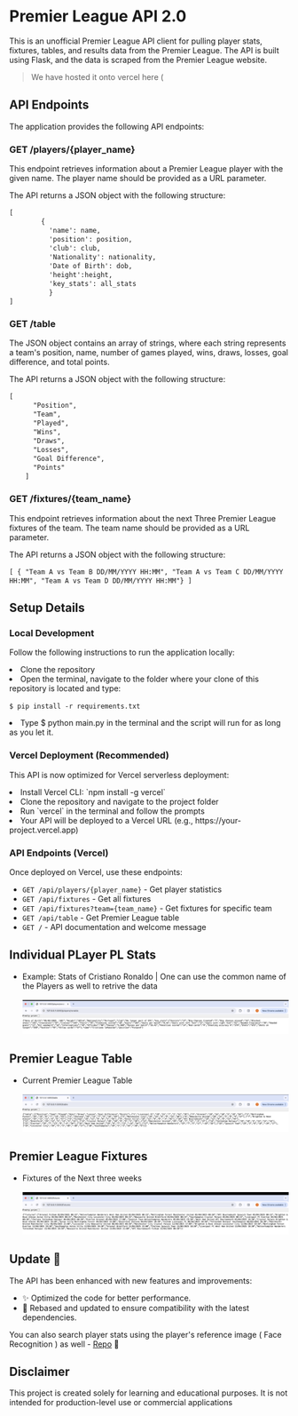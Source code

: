 <h1>Premier League API 2.0</h1>
	<p>This is an unofficial Premier League API client for pulling player stats, fixtures, tables, and results data from the Premier League. The API is built using Flask, and the data is scraped from the Premier League website.</p>

>We have hosted it onto vercel here (
<h2>API Endpoints</h2>

<p>The application provides the following API endpoints:</p>
<h3>GET  /players/{player_name}</h3>
<p>This endpoint retrieves information about a Premier League player with the given name. The player name should be provided as a URL parameter.</p>
<p>The API returns a JSON object with the following structure:</p>
<pre><code>[
        {
          'name': name, 
          'position': position, 
          'club': club, 
          'Nationality': nationality, 
          'Date of Birth': dob,
          'height':height,
          'key_stats': all_stats
          }
]</code></pre>


<h3>GET /table</h3>
<p>The JSON object contains an array of strings, where each string represents a team's position, name, number of games played, wins, draws, losses, goal difference, and total points.</p>
<p>The API returns a JSON object with the following structure:</p>
<pre><code>[
      "Position",
      "Team",
      "Played",
      "Wins",
      "Draws",
      "Losses",
      "Goal Difference",
      "Points"
    ]</code></pre>

<h3>GET /fixtures/{team_name}</h3>
<p>This endpoint retrieves information about the next Three Premier League fixtures of the team. The team name should be provided as a URL parameter.</p>
<p>The API returns a JSON object with the following structure:</p>
<pre><code>[ { "Team A vs Team B DD/MM/YYYY HH:MM", "Team A vs Team C DD/MM/YYYY HH:MM", "Team A vs Team D DD/MM/YYYY HH:MM"} ] </code></pre>

<h2>Setup Details</h2>

### Local Development
Follow the following instructions to run the application locally:
<li>Clone the repository</li>
<li>Open the terminal, navigate to the folder where your clone of this repository is located and type:
  
  `$ pip install -r requirements.txt` </li>

<li> Type $ python main.py in the terminal and the script will run for as long as you let it. </li>

### Vercel Deployment (Recommended)
This API is now optimized for Vercel serverless deployment:

<li>Install Vercel CLI: `npm install -g vercel`</li>
<li>Clone the repository and navigate to the project folder</li>
<li>Run `vercel` in the terminal and follow the prompts</li>
<li>Your API will be deployed to a Vercel URL (e.g., https://your-project.vercel.app)</li>

### API Endpoints (Vercel)
Once deployed on Vercel, use these endpoints:
- `GET /api/players/{player_name}` - Get player statistics
- `GET /api/fixtures` - Get all fixtures  
- `GET /api/fixtures?team={team_name}` - Get fixtures for specific team
- `GET /api/table` - Get Premier League table
- `GET /` - API documentation and welcome message



<H2>Individual PLayer PL Stats</H2> 
<ul>
  <li>Example: Stats of Cristiano Ronaldo | One can use the common name of the Players as well to retrive the data</li>
  <br> <img src="assets/player_stats.png"><br>
</ul>
 <H2>Premier League Table</H2> 
<ul>
  <li>Current Premier League Table</li>
  <br> <img src="assets/table.png"><br>
 </ul>
 <H2>Premier League Fixtures </H2> 
<ul>
  <li>Fixtures of the Next three weeks </li>
  <br> <img src="assets/fixtures.png"> <br>
 </ul>
<H2>Update 🚀 </H2>
The API has been enhanced with new features and improvements:
<ul>
  <li>✨ Optimized the code for better performance.</li>
  <li>🔄 Rebased and updated to ensure compatibility with the latest dependencies.</li>
</ul>
You can also search player stats using the player's reference image ( Face Recognition ) as well - <a href=https://github.com/tarun7r/Premier-League-Face-Recognition>Repo</a> 📸

<H2>Disclaimer</H2>
This project is created solely for learning and educational purposes. It is not intended for production-level use or commercial applications
